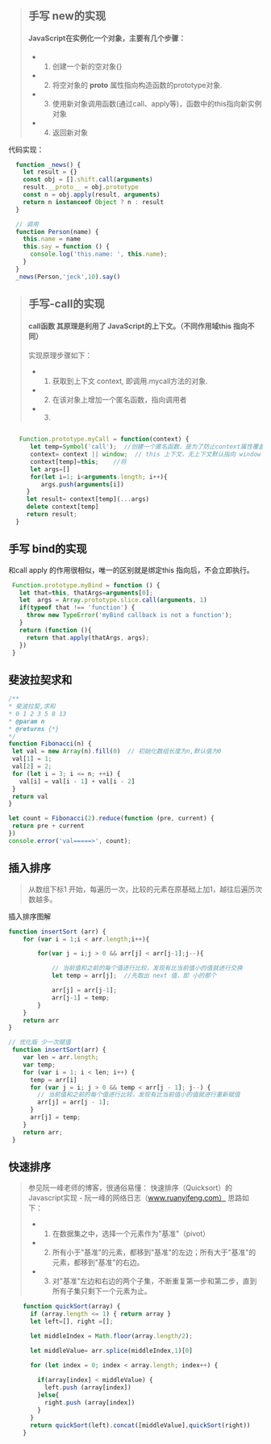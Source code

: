 > ## 手写 new的实现
> #### JavaScript在实例化一个对象，主要有几个步骤：
> * 1. 创建一个新的空对象{} 
> * 2. 将空对象的 __proto__ 属性指向构造函数的prototype对象. 
> * 3. 使用新对象调用函数(通过call、apply等)，函数中的this指向新实例对象
> * 4. 返回新对象 

代码实现：

```js
  function _news() {
    let result = {}
    const obj = [].shift.call(arguments)
    result.__proto__ = obj.prototype
    const n = obj.apply(result, arguments)
    return n instanceof Object ? n : result
  }

  // 调用
  function Person(name) {
    this.name = name
    this.say = function () {
      console.log('this.name: ', this.name);
    }
  }
  _news(Person,'jeck',10).say()
```


> ## 手写-call的实现
> #### call函数 其原理是利用了 JavaScript的上下文。（不同作用域this 指向不同）
> 实现原理步骤如下：
> * 1. 获取到上下文 context, 即调用.mycall方法的对象.  
> * 2. 在该对象上增加一个匿名函数，指向调用者
> * 3.
> 
 
```js

   Function.prototype.myCall = function(context) {
      let temp=Symbol('call');  //创建一个匿名函数，是为了防止context属性覆盖
      context= context || window;  // this 上下文，无上下文默认指向 window
      context[temp]=this;    //将
      let args=[]
      for(let i=1; i<arguments.length; i++){
         args.push(arguments[i])
     }
     let result= context[temp](...args)
     delete context[temp]
     return result;
  }
```



## 手写 bind的实现
和call apply 的作用很相似，唯一的区别就是绑定this 指向后，不会立即执行。

 ```js
  Function.prototype.myBind = function () {
    let that=this, thatArgs=arguments[0];
    let  args = Array.prototype.slice.call(arguments, 1)
    if(typeof that !== 'function') {
      throw new TypeError('myBind callback is not a function');
    }
    return (function (){
      return that.apply(thatArgs, args);
    })
  }
  ```


## 斐波拉契求和
 ```js
/**
 * 斐波拉契,求和
 * 0 1 2 3 5 8 13
 * @param n
 * @returns {*}
 */
function Fibonacci(n) {
  let val = new Array(n).fill(0)  // 初始化数组长度为n,默认值为0
  val[1] = 1;
  val[2] = 2;
  for (let i = 3; i <= n; ++i) {
    val[i] = val[i - 1] + val[i - 2]
  }
  return val
}

let count = Fibonacci(2).reduce(function (pre, current) {
  return pre + current
})
console.error('val=====>', count);

 ```


## 插入排序

 >  从数组下标1 开始，每遍历一次，比较的元素在原基础上加1，越往后遍历次数越多。

插入排序图解

```js
function insertSort (arr) {
    for (var i = 1;i < arr.length;i++){

        for(var j = i;j > 0 && arr[j] < arr[j-1];j--){

            // 当前值和之前的每个值进行比较，发现有比当前值小的值就进行交换
            let temp = arr[j];  //先取出 next 值，即 小的那个

            arr[j] = arr[j-1]; 
            arr[j-1] = temp;  
        }
    }
    return arr
}

// 优化版 少一次赋值
 function insertSort(arr) {
    var len = arr.length;
    var temp;
    for (var i = 1; i < len; i++) {
      temp = arr[i]
      for (var j = i; j > 0 && temp < arr[j - 1]; j--) {
        // 当前值和之前的每个值进行比较，发现有比当前值小的值就进行重新赋值
        arr[j] = arr[j - 1]; 
      }
      arr[j] = temp;
    }
    return arr;
 }
```



## 快速排序

> 参见阮一峰老师的博客，很通俗易懂：
> 快速排序（Quicksort）的Javascript实现 - 阮一峰的网络日志（www.ruanyifeng.com）
> 思路如下：
> * 1. 在数据集之中，选择一个元素作为"基准"（pivot）
> * 2. 所有小于"基准"的元素，都移到"基准"的左边；所有大于"基准"的元素，都移到"基准"的右边。
> * 3. 对"基准"左边和右边的两个子集，不断重复第一步和第二步，直到所有子集只剩下一个元素为止。

```js
    function quickSort(array) {
      if (array.length <= 1) { return array }
      let left=[], right =[];

      let middleIndex = Math.floor(array.length/2);

      let middleValue= arr.splice(middleIndex,1)[0]

      for (let index = 0; index < array.length; index++) {
        
        if(array[index] < middleValue) {
          left.push (array[index])
        }else{
          right.push (array[index])
        }
      }
      return quickSort(left).concat([middleValue],quickSort(right))
    }
```
